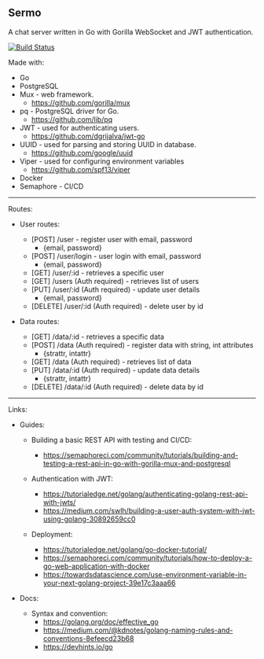 ## Sermo

A chat server written in Go with Gorilla WebSocket and JWT authentication.

[![Build Status](https://ebcp-dev.semaphoreci.com/badges/sermo/branches/master.svg?style=shields&key=eeebee0b-69c4-4904-9e70-dc9c7e8f6ffd)](https://ebcp-dev.semaphoreci.com/projects/sermo)

Made with:

- Go
- PostgreSQL
- Mux - web framework.
  - https://github.com/gorilla/mux
- pq - PostgreSQL driver for Go.
  - https://github.com/lib/pq
- JWT - used for authenticating users.
  - https://github.com/dgrijalva/jwt-go
- UUID - used for parsing and storing UUID in database.
  - https://github.com/google/uuid
- Viper - used for configuring environment variables
  - https://github.com/spf13/viper
- Docker
- Semaphore - CI/CD

---

Routes:

- User routes:

  - [POST] /user - register user with email, password
    - {email, password}
  - [POST] /user/login - user login with email, password
    - {email, password}
  - [GET] /user/:id - retrieves a specific user
  - [GET] /users (Auth required) - retrieves list of users
  - [PUT] /user/:id (Auth required) - update user details
    - {email, password}
  - [DELETE] /user/:id (Auth required) - delete user by id

- Data routes:
  - [GET] /data/:id - retrieves a specific data
  - [POST] /data (Auth required) - register data with string, int attributes
    - {strattr, intattr}
  - [GET] /data (Auth required) - retrieves list of data
  - [PUT] /data/:id (Auth required) - update data details
    - {strattr, intattr}
  - [DELETE] /data/:id (Auth required) - delete data by id

---

Links:

- Guides:

  - Building a basic REST API with testing and CI/CD:

    - https://semaphoreci.com/community/tutorials/building-and-testing-a-rest-api-in-go-with-gorilla-mux-and-postgresql

  - Authentication with JWT:

    - https://tutorialedge.net/golang/authenticating-golang-rest-api-with-jwts/
    - https://medium.com/swlh/building-a-user-auth-system-with-jwt-using-golang-30892659cc0

  - Deployment:
    - https://tutorialedge.net/golang/go-docker-tutorial/
    - https://semaphoreci.com/community/tutorials/how-to-deploy-a-go-web-application-with-docker
    - https://towardsdatascience.com/use-environment-variable-in-your-next-golang-project-39e17c3aaa66

- Docs:
  - Syntax and convention:
    - https://golang.org/doc/effective_go
    - https://medium.com/@kdnotes/golang-naming-rules-and-conventions-8efeecd23b68
    - https://devhints.io/go
